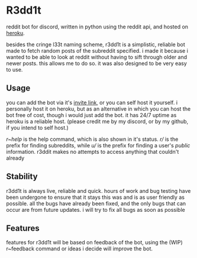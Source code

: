 # R3dd1t
reddit bot for discord, written in python using the reddit api, and hosted on [heroku](https://heroku.com).

besides the cringe l33t naming scheme, r3dd1t is a simplistic, reliable bot made to fetch random posts of the subreddit specified. i made it because i wanted to be able to look at reddit without having to sift through older and newer posts. this allows me to do so. it was also designed to be very easy to use.

## Usage
you can add the bot via it's [invite link](https://discordapp.com/channels/422293824770146304/422311739028275210/695417594420658177), or you can self host it yourself.
i personally host it on heroku, but as an alternative in which you can host the bot free of cost, though i would just add the bot.
it has 24/7 uptime as heroku is a reliable host. (please credit me by my discord, or by my github, if you intend to self host.)

*r~help* is the help command, which is also shown in it's status. *r/* is the prefix for finding subreddits, while *u/* is the prefix for finding a user's *public* information. r3ddit makes no attempts to access anything that couldn't already

## Stability
r3dd1t is always live, reliable and quick. hours of work and bug testing have been undergone to ensure that it stays this was and is as user friendly as possible. all the bugs have already been fixed, and the only bugs that can occur are from future updates.
i will try to fix all bugs as soon as possible

## Features
features for r3dd1t will be based on feedback of the bot, using the (WIP) r~feedback command or ideas i decide will improve the bot.
